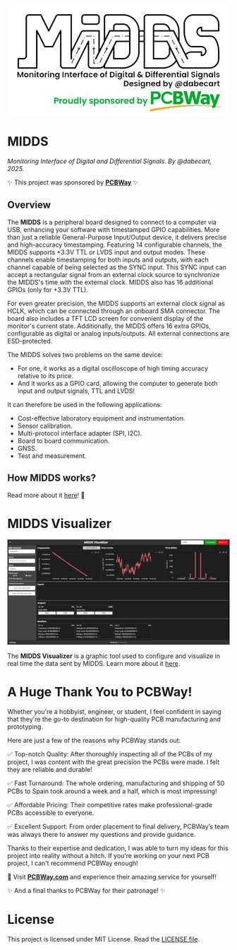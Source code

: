 <img src="media/SponsoredBanner.png" width="800"/>

# MIDDS
*Monitoring Interface of Digital and Differential Signals. By @dabecart, 2025.*

✨ This project was sponsored by [**PCBWay**](#a-huge-thank-you-to-pcbway) ✨

## Overview

The **MIDDS** is a peripheral board designed to connect to a computer via USB, enhancing your software with timestamped GPIO capabilities. More than just a reliable General-Purpose Input/Output device, it delivers precise and high-accuracy timestamping. Featuring 14 configurable channels, the MIDDS supports +3.3V TTL or LVDS input and output modes. These channels enable timestamping for both inputs and outputs, with each channel capable of being selected as the SYNC input. This SYNC input can accept a rectangular signal from an external clock source to synchronize the MIDDS's time with the external clock. MIDDS also has 16 additional GPIOs (only for +3.3V TTL).

For even greater precision, the MIDDS supports an external clock signal as HCLK, which can be connected through an onboard SMA connector. The board also includes a TFT LCD screen for convenient display of the monitor's current state. Additionally, the MIDDS offers 16 extra GPIOs, configurable as digital or analog inputs/outputs. All external connections are ESD-protected.

The MIDDS solves two problems on the same device:

- For one, it works as a digital oscilloscope of high timing accuracy relative to its price.
- And it works as a GPIO card, allowing the computer to generate both input and output signals, TTL and LVDS!

It can therefore be used in the following applications:

- Cost-effective laboratory equipment and instrumentation.
- Sensor calibration.
- Multi-protocol interface adapter (SPI, I2C).
- Board to board communication.
- GNSS.
- Test and measurement.

## How MIDDS works?
Read more about it [here](/docs/README.md)! 💫

# MIDDS Visualizer

<img src="media/photos/DashboardCapture.png" width="800"/>

The **MIDDS Visualizer** is a graphic tool used to configure and visualize in real time the data sent by MIDDS. Learn more about it [here](https://github.com/dabecart/MIDDS-Visualizer).

# A Huge Thank You to PCBWay! 

Whether you're a hobbyist, engineer, or student, I feel confident in saying that they're the go-to destination for high-quality PCB manufacturing and prototyping.

Here are just a few of the reasons why PCBWay stands out:

✅ Top-notch Quality: After thoroughly inspecting all of the PCBs of my project, I was content with the great precision the PCBs were made. I felt they are reliable and durable!

✅ Fast Turnaround: The whole ordering, manufacturing and shipping of 50 PCBs to Spain took around a week and a half, which is most impressing! 

✅ Affordable Pricing: Their competitive rates make professional-grade PCBs accessible to everyone.

✅ Excellent Support: From order placement to final delivery, PCBWay’s team was always there to answer my questions and provide guidance.

Thanks to their expertise and dedication, I was able to turn my ideas for this project into reality without a hitch. If you’re working on your next PCB project, I can’t recommend PCBWay enough!

🎉 Visit [**PCBWay.com**](https://www.pcbway.com/) and experience their amazing service for yourself!

✨ And a final thanks to PCBWay for their patronage! ✨

# License
This project is licensed under MIT License. Read the [LICENSE file](/LICENSE).